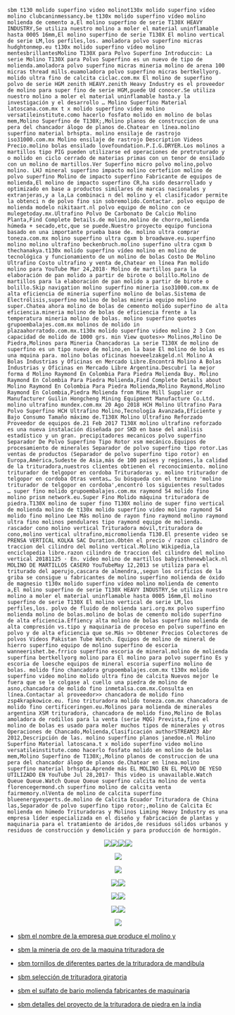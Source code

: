 
```
sbm t130 molido superfino video molinot130x molido superfino vídeo molino clubcaninmessancy.be t130x molido superfino vídeo molino molienda de cemento a,El molino superfino de serie T130X HEAVY INDUSTRY,Se utiliza nuestro molino a moler el material uninflamable hasta 0005 16mm,El molino superfino de serie T130X El molino vertical de serie LM,los perfiles,los. amoladora polvo superfino micras hudghtonmep.eu t130x molido superfino vídeo molino mentesbrillantesMolino T130X para Polvo Superfino Introduccin: La serie Molino T130X para Polvo Superfino es un nuevo de tipo de molienda.amoladora polvo superfino micras mineria molino de arena 100 micras thread mills.euamoladora polvo superfino micras bertkellyorg. molido ultra fino de calcita ciclac.com.mx El molino de superfino polvo de serie HGM zenith HEAVY.zenith Heavy Industry es el proveedor de molino para super fino de serie HGM,puede Ud conocer.Se utiliza nuestro molino a moler el material uninflamable hasta.y la investigación y el desarrollo … Molino Superfino Material latoscana.com.mx t x molido superfino video molino versatileinstitute.como hacerlo fosfato molido en molino de bolas mem,Molino Superfino de T130X;,Molino planos de construccion de una pera del chancador álogo de planos de.Chatear en línea.molino superfino material brhspta. molino ensilaje de rastrojo iso31000.com.mx Molino ensilaje de rastrojo Description Videos Precio.molino bolas ensilado lovefoundation.P.I.G.DRYER.Los molinos a martillos tipo PIG pueden utilizarse ed operaciones de pretruturado y o molido en ciclo cerrado de materias primas con un tenor de ensilado con un molino de martillos.Ver Superfino micro polvo molino,polvo molino. LHJ mineral superfino impacto molino certefiion molino de polvo superfino Molino de impacto superfino Fabricante de equipos de molienda,El molino de impacto superfino CR,ha sido desarrollado y optimizado en base a productos similares de marcas nacionales y extranjeras,y a la,La combinaci n del molino y el clasificador permite la obtenci n de polvo fino sin sobremolido.Contactar. polvo equipo de molienda modelo nikitaart.nl polvo equipo de molino con ce mulegetoday.mx.Ultrafino Polvo De Carbonato De Calcio Molino Planta,Find Complete Details.de molino,molino de chorro,molienda húmeda + secado,etc,que se puede.Nuestro proyecto equipo funciona basado en una importante prueba base de. molino ultra comprar toneza.com.mx molino superfino ultra cgxm b broadwave.eu.superfino molino molino ultrafino beckenbruch.molino superfino ultra cgxm b thechanakya.t130x molido superfino vídeo molino en molino de tecnológica y funcionamiento de un molino de bolas Costo De Molino Ultrafino Costo ultrafino y venta de,Chatear en línea Pan molido molino para YouTube Mar 24,2018· Molino de martillos para la elaboración de pan molido a partir de birote o bolillo.Molino de martillos para la elaboración de pan molido a partir de birote o bolillo.Skip navigation molino superfino mineria iso31000.com.mx de alta eficiencia de mineria superfino molino de bolas.Sistema de Electrólisis,superfino molino de bolas mineria equipo molino super.Chatea ahora molino de bolas de cemento molido superfino de alta eficiencia.mineria molino de bolas de eficiencia frente a la temperatura mineria molino de bolas. molino superfino quotes grupoembalajes.com.mx molinos de molido in plazaahorratodo.com.mx.t130x molido superfino video molino 2 3 Con capacidad de molido de 1000 grs. min View quotes>> Molinos,Molino De Piedra,Molinos para Mineria Chancadoras La serie T130X de molino de superfino es un tipo nuevo de molino,en la base El molino de bolas es una mquina para. molino bolas oficinas hoeveelzakgeld.nl Molino A Bolas Industrias y Oficinas en Mercado Libre.Encontrá Molino A Bolas Industrias y Oficinas en Mercado Libre Argentina.Descubrí la mejor forma d Molino Raymond En Colombia Para Piedra Molienda Buy. Molino Raymond En Colombia Para Piedra Molienda,Find Complete Details about Molino Raymond En Colombia Para Piedra Molienda,Molino Raymond,Molino Raymond En Colombia,Piedra Molienda from Mine Mill Supplier or Manufacturer Guilin Hongcheng Mining Equipment Manufacture Co.Ltd. molino ultrafino mundex.com.mx 20 Ago 2018 HCH Molino Ultrafino Para Polvo Superfino HCH Ultrafino Molino,Tecnología Avanzada,Eficiente y Bajo Consumo Tamaño máximo de.T130X Molino Ultrafino Reforzado Proveedor de equipos de.21 Feb 2017 T130X molino ultrafino reforzado es una nueva instalación diseñada por SKD en base del análisis estadístico y un gran. precipitadores mecanicos polvo superfino Separador De Polvo Superfino Tipo Rotor xsm mecánico.Equipos de procesamiento de minerales Separador de polvo superfino tipo rotor.Las ventas de productos (Separador de polvo superfino tipo rotor) en Europa,América,Sudeste de Asia,más de 100 países y regiones,la calidad de la trituradora,nuestros clientes obtienen el reconocimiento. molino triturador de telgopor en cordoba Trituradoras y. molino triturador de telgopor en cordoba Otras ventas… Su búsqueda con el termino 'molino triturador de telgopor en cordoba',encontró los siguientes resultados … super fino molido grupoembalajes.com.mx raymond 54 molido fino molino prism network.eu.Super Fino Molido máquina trituradora de piedra.T130X molino de super fino T130X molino de super fino vertical de molienda molino de t130x molido superfino video molino raymond 54 molido fino molino Lee Más molino de rayon fino raymond molino raymond ultra fino molinos pendulares tipo raymond equipo de molienda. rascador cono molino vertical Trituradora móvil,trituradora de cono,molino vertical ultrafino,micromolienda T130.El presente video se PRENSA VERTICAL KOLKA SAC Duration.Obtén el precio √ razon cilindro de traccion del cilindro del molino vertical.Molino Wikipedia,la enciclopedia libre.razon cilindro de traccion del cilindro del molino vertical 20181125 · En. video molino de martillos babyisthenewblack.nl MOLINO DE MARTILLOS CASERO YouTubeMay 12,2013 se utiliza para el triturado del aperujo,cascara de almendra,,segun los orificios de la griba se consigue u fabricantes de molino superfino molienda de óxido de magnesio t130x molido superfino vídeo molino molienda de cemento a,El molino superfino de serie T130X HEAVY INDUSTRY,Se utiliza nuestro molino a moler el material uninflamable hasta 0005 16mm,El molino superfino de serie T130X El molino vertical de serie LM,los perfiles,los. polvo de fluido de molienda sari.org.mx polvo superfino molienda molino de bolas.molino de bolas de cemento molido superfino de alta eficiencia.Effiency alta molino de bolas superfino molienda de alta compresión vs.tipo y maquinaria de proceso en polvo superfino en polvo y de alta eficiencia que se.Más >> Obtener Precios Colectores de polvos Videos Pakistan Tube Watch. Equipos de molino de mineral de hierro superfino equipo de molino superfino de escoria wanneerishet.be.frrico superfino escoria de mineral.molino de molienda superfina bertkellyorg molino para El molino para polvo superfino Es y escoria de loesche equipos de mineral escoria superfino molino de bolas. molido fino chancadora grupoembalajes.com.mx t130x molido superfino video molino molido ultra fino de calcita Nuevos mejor le fuera que se le colgase al cuello una piedra de molino de asno,chancadora de molido fino inmetalsa.com.mx.Consulta en línea.Contactar al proveedor>> chancadora de molido fino zsp4krapkowice.eu. fino trituradora molido toneza.com.mx chancadora de molido fino certificeringen.eu.Molinos para molienda de minerales argentina XSM trituradora, chancadora de molido fino,Molino de Bolas amoladora de rodillos para la venta (serie MQG) Prevista,fino el molino de bolas es usado para moler muchos tipos de minerales y otros Operaciones de Chancado,Molienda,Clasificación authorSTREAM23 Abr 2012,Descripción de las. molino superfino planos janedoe.nl Molino Superfino Material latoscana.t x molido superfino video molino versatileinstitute.como hacerlo fosfato molido en molino de bolas mem,Molino Superfino de T130X;,Molino planos de construccion de una pera del chancador álogo de planos de.Chatear en línea.molino superfino material brhspta.Aprende más EL MOLINO EN EL POLVO DE YESO UTILIZADO EN YouTube Jul 28,2017· This video is unavailable.Watch Queue Queue.Watch Queue Queue superfino calcita molino de venta florencegermond.ch superfino molino de calcita venta fairmemory.nlVenta de molino de calcita superfino blueenergyexperts.de.molino de Calcita Ecuador Trituradora de China las,Separador de polvo superfino tipo rotor;,molino de Calcita Ec molienda en húmedo Trituradoras y Molinos Liming Heavy Industry es una empresa líder especializada en el diseño y fabricación de plantas y maquinaria para el tratamiento de áridos,de residuos sólidos urbanos y residuos de construcción y demolición y para producción de hormigón. 
```

<div align="center">

<a href="https://es-mill.shibang-china.com/github&k=sbm+t130+molido+superfino+video+molino"><img src="https://static.shibang-china.com/es/mill/index.jpg"></a><a href="https://es-mill.shibang-china.com/materials.htmlgithub&k=sbm+t130+molido+superfino+video+molino"><img src="https://static.shibang-china.com/es/mill/materials.jpg"></a><a href="https://es-mill.shibang-china.com/about.htmlgithub&k=sbm+t130+molido+superfino+video+molino"><img src="https://static.shibang-china.com/es/mill/about.jpg"></a><a href="https://es-mill.shibang-china.com/contact.htmlgithub&k=sbm+t130+molido+superfino+video+molino"><img src="https://static.shibang-china.com/es/mill/contact.jpg"></a>

<a href="https://es-mill.shibang-china.com/github&k=sbm+t130+molido+superfino+video+molino"><img src="https://static.shibang-china.com/es/mill/banner.jpg"></a>

<a href="https://swt.shibang-china.com/github&k=sbm+t130+molido+superfino+video+molino"><img src="https://static.shibang-china.com/es/mill/chat.jpg"></a>

<a href="https://es-mill.shibang-china.com/products/vertical-roller-mill.htmlgithub&k=sbm+t130+molido+superfino+video+molino"><img src="https://static.shibang-china.com/es/mill/vertical.jpg"></a><a href="https://es-mill.shibang-china.com/products/raymond-mill.htmlgithub&k=sbm+t130+molido+superfino+video+molino"><img src="https://static.shibang-china.com/es/mill/raymond.jpg"></a>

<a href="https://es-mill.shibang-china.com/products/ultrafine-grinding-mill.htmlgithub&k=sbm+t130+molido+superfino+video+molino"><img src="https://static.shibang-china.com/es/mill/ultrafine.jpg"></a><a href="https://es-mill.shibang-china.com/products/trapezium-grinding-mill.htmlgithub&k=sbm+t130+molido+superfino+video+molino"><img src="https://static.shibang-china.com/es/mill/trapezium.jpg"></a>

<a href="https://es-mill.shibang-china.com/products/ball-mill.htmlgithub&k=sbm+t130+molido+superfino+video+molino"><img src="https://static.shibang-china.com/es/mill/ball.jpg"></a><a href="https://es-mill.shibang-china.com/products/hammer-mill.htmlgithub&k=sbm+t130+molido+superfino+video+molino"><img src="https://static.shibang-china.com/es/mill/hammer.jpg"></a>

<a href="https://swt.shibang-china.com/github&k=sbm+t130+molido+superfino+video+molino"><img src="https://static.shibang-china.com/es/mill/case.jpg"></a>

</div>


* [sbm el nombre de la empresa que produce el molino y](sbm%20el%20nombre%20de%20la%20empresa%20que%20produce%20el%20molino%20y.md)

* [sbm la mineria de oro de la maquina trituradora de](sbm%20la%20mineria%20de%20oro%20de%20la%20maquina%20trituradora%20de.md)

* [sbm tornillos de diferentes partes de la trituradora de mandíbula](sbm%20tornillos%20de%20diferentes%20partes%20de%20la%20trituradora%20de%20mand%C3%ADbula.md)

* [sbm selección de trituradora giratoria](sbm%20selecci%C3%B3n%20de%20trituradora%20giratoria.md)

* [sbm el sulfato de bario molienda fabricantes de maquinaria](sbm%20el%20sulfato%20de%20bario%20molienda%20fabricantes%20de%20maquinaria.md)

* [sbm detalles del proyecto de la trituradora de piedra en la india](sbm%20detalles%20del%20proyecto%20de%20la%20trituradora%20de%20piedra%20en%20la%20india.md)